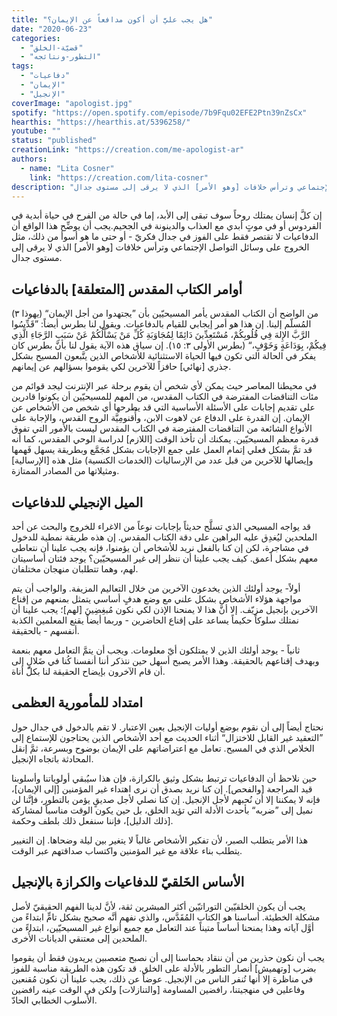 ```yaml
---
title: "هل يجب عليَّ أن أكون مدافعاً عن الإيمان؟"
date: "2020-06-23"
categories: 
  - "قضيّة-الخلق"
  - "التطور-ونتائجه"
tags: 
  - "دفاعيات"
  - "الإيمان"
  - "الإنجيل"
coverImage: "apologist.jpg"
spotify: "https://open.spotify.com/episode/7b9Fqu02EFE2Ptn39nZsCx"
hearthis: "https://hearthis.at/5396258/"
youtube: ""
status: "published"
creationLink: "https://creation.com/me-apologist-ar"
authors:
  - name: "Lita Cosner"
    link: "https://creation.com/lita-cosner"
description: "إن كلَّ إنسان يمتلك روحاً سوف تبقى إلى الأبد، إما في حالة من الفرح في حياة أبدية في الفردوس أو في موتٍ أبدي مع العذاب والدينونة في الجحيم.يجب أن يوضِّح هذا الواقع أن الدفاعيات لا تقتصر فقط على الفوز في جدال فكريّ - أو حتى ما هو أسوأ من ذلك، مثل الخروج على وسائل التواصل الإجتماعي وترأس خلافات [وهو الأمر] الذي لا يرقى إلى مستوى جدال."
---
```


إن كلَّ إنسان يمتلك روحاً سوف تبقى إلى الأبد، إما في حالة من الفرح في حياة أبدية في الفردوس أو في موتٍ أبدي مع العذاب والدينونة في الجحيم.يجب أن يوضِّح هذا الواقع أن الدفاعيات لا تقتصر فقط على الفوز في جدال فكريّ - أو حتى ما هو أسوأ من ذلك، مثل الخروج على وسائل التواصل الإجتماعي وترأس خلافات \[وهو الأمر\] الذي لا يرقى إلى مستوى جدال.

## أوامر الكتاب المقدس \[المتعلقة\] بالدفاعيات

من الواضح أن الكتاب المقدس يأمر المسيحيّين بأن ”يجتهدوا من أجل الإيمان“ (يهوذا ٣) المُسلّم إلينا. إن هذا هو أمر إيجابي للقيام بالدفاعيات. ويقول لنا بطرس أيضاً: ”قَدِّسُوا الرَّبَّ الإِلهَ فِي قُلُوبِكُمْ، مُسْتَعِدِّينَ دَائِمًا لِمُجَاوَبَةِ كُلِّ مَنْ يَسْأَلُكُمْ عَنْ سَبَبِ الرَّجَاءِ الَّذِي فِيكُمْ، بِوَدَاعَةٍ وَخَوْفٍ،“ (بطرس الأولى ٣: ١٥). إن سياق هذه الآية يقول لنا بأنَّ بطرس كان يفكر في الحالة التي تكون فيها الحياة الاستثنائية للأشخاص الذين يتَّبعون المسيح بشكل جذري \[نهائي\] حافزاً للآخرين لكي يقوموا بسؤالهم عن إيمانهم. 

في محيطنا المعاصر حيث يمكن لأي شخص أن يقوم برحلة عبر الإنترنت ليجد قوائم من مئات التناقضات المفترضة في الكتاب المقدس، من المهم للمسيحيّين أن يكونوا قادرين على تقديم إجابات على الأسئلة الأساسية التي قد يطرحها أي شخص من الأشخاص عن الإيمان. إن القدرة على الدفاع عن لاهوت الابن، وأُقنومِيَّة الروح القدس، والإجابة على الأنواع الشائعة من التناقضات المفترضة في الكتاب المقدس ليست بالأمور التي تفوق قدرة معظم المسيحيّين. يمكنك أن تأخذ الوقت \[اللازم\] لدراسة الوحي المقدس، كما أنه قد تمَّ بشكل فعلي إتمام العمل على جمع الإجابات بشكل مُجَمَّع وبطريقة يسهل فَهمها وإيصالها للآخرين من قبل عدد من الإرساليات (الخدمات الكنسية) مثل هذه \[الإرسالية\] ومثيلاتها من المصادر الممتازة.

## الميل الإنجيلي للدفاعيات

قد يواجه المسيحي الذي تسلَّح حديثاً بإجابات نوعاً من الاغراء للخروج والبحث عن أحد الملحدين ليُغدِق عليه البراهين على دقة الكتاب المقدس. إن هذه طريقة نمطية للدخول في مشاجرة، لكن إن كنا بالفعل نريد للأشخاص أن يؤمنوا، فإنه يجب علينا أن نتعاطى معهم بشكل أعمق. كيف يجب علينا أن ننظر إلى غير المسيحيّين؟ يوجد فئتان أساسيتان لهم، وهما تتطلبان منهجان مختلفان.

أولاً- يوجد أولئك الذين يخدعون الآخرين من خلال التعاليم المزيفة. والواجب أن يتم مواجهة هؤلاء الأشخاص بشكل علني مع وضع هدفٍ أساسي يتمثل بمنعهم من إقناع الآخرين بإنجيل مزيّف. إلا أنَّ هذا لا يمنحنا الإذن لكي نكون مُبغِضِينَ \[لهم\]؛ يجب علينا أن نمتلك سلوكاً حكيماً يساعد على إقناع الحاضرين - وربما أيضاً يقنع المعلمين الكذبة أنفسهم - بالحقيقة.

ثانياً - يوجد أولئك الذين لا يمتلكون أيّ معلومات. ويجب أن يتمَّ التعامل معهم بنعمة وبهدف إقناعهم بالحقيقة. وهذا الأمر يصبح أسهل حين نتذكر أننا أنفسنا كُنا في ضَلالٍ إلى أن قام الآخرون بإيضاح الحقيقة لنا بكلّ أناة.

## امتداد للمأمورية العظمى

نحتاج أيضاً إلى أن نقوم بوضع أوليات الإنجيل بعين الاعتبار. لا تقم بالدخول في جدال حول ”التعقيد غير القابل للاختزال“ أثناء الحديث مع أحد الأشخاص الذين يحتاجون للإستماع إلى الخلاص الذي في المسيح. تعامل مع اعتراضاتهم على الإيمان بوضوح وبسرعة، ثمَّ إنقل المحادثة باتجاه الإنجيل.

حين نلاحظ أن الدفاعيات ترتبط بشكل وثيق بالكرازة، فإن هذا سيُبقي أولوياتنا وأسلوبنا قيد المراجعة \[والفحص\]. إن كنا نريد بصدق أن نرى اهتداء غير المؤمنين \[إلى الإيمان\]، فإنه لا يمكننا إلا أن نُحبهم لأجل الإنجيل. إن كنا نصلي لأجل صديقٍ يؤمن بالتطور، فإنَّنا لن نميل إلى ”ضربه“ بأحدث الأدلة التي تؤيد الخلق، بل حين يكون الوقت مناسباً لمشاركة \[ذلك الدليل\]، فإننا سنفعل ذلك بلطف وحكمة.

هذا الأمر يتطلب الصبر، لأن تفكير الأشخاص غالباً لا يتغير بين ليلة وضحاها. إن التغيير يتطلب بناء علاقة مع غير المؤمنين واكتساب صداقتهم عبر الوقت.

## الأساس الخَلقيّ للدفاعيات والكرازة بالإنجيل

يجب أن يكون الخلقيّين التوراتيّين أكثر المبشرين ثقة، لأنَّ لدينا الفهم الحقيقيّ لأصل مشكلة الخطيئة. أساسنا هو الكتاب المُقَدَّس، والذي نفهم أنَّه صحيح بشكل تامٍّ ابتداءً من أوَّل آياته وهذا يمنحنا أساساً متيناً عند التعامل مع جميع أنواع غير المسيحيّين، ابتداءً من الملحدين إلى معتنقي الديانات الأُخرى.

يجب أن نكون حذرين من أن ننقاد بحماسنا إلى أن نصبح متعصبين يريدون فقط أن يقوموا بضرب \[وتهميش\] أنصار التطور بالأدلة على الخلق. قد تكون هذه الطريقة مناسبة للفوز في مناظرة إلا أنها تُنفر الناس من الإنجيل. عوضاً عن ذلك، يجب علينا أن نكون مُقنعين وفاعلين في منهجيتنا، رافضين المساومة \[والتنازلات\] ولكن في الوقت عينه رافضين الأسلوب الخطابي الحادّ.
